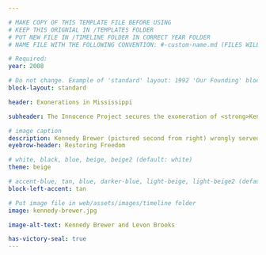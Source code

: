 ```yaml
---

# MAKE COPY OF THIS TEMPLATE FILE BEFORE USING
# KEEP THIS ORIGNIAL IN /TEMPLATES FOLDER
# PUT NEW FILE IN /TIMELINE FOLDER IN CORRECT YEAR FOLDER
# NAME FILE WITH THE FOLLOWING CONVENTION: #-custom-name.md (FILES WILL BE DISPLAYED IN SORTED NUMBER ORDER)

# Required:
year: 2008

# Do not change. Example of 'standard' layout: 1992 'Our Founding' block. 
block-layout: standard

header: Exonerations in Mississippi

subheader: The Innocence Project secures the exoneration of <strong>Kennedy Brewer</strong>, who was sentenced to death based on invalid bite mark comparison evidence. DNA testing identified the actual person who committed the crime, which led to the exonerations of both Mr. Brewer and <strong>Levon Brooks</strong>, the latter of whom had been serving a life sentence for a related murder and was also represented by the Mississippi Innocence Project. 

# image caption
description: Kennedy Brewer (pictured second from right) wrongly served 15 years in prison while Levon Brooks (pictured second from left) was wrongly incarcerated for 16 years, before the two were exonerated.
eyebrow-header: Restoring Freedom

# white, black, blue, beige, beige2 (default: white)
theme: beige

# accent-blue, tan, blue, darker-blue, light-beige, light-beige2 (default: light-beige)
block-left-accent: tan

# Put image file in web/assets/images/timeline folder
image: kennedy-brewer.jpg

image-alt-text: Kennedy Brewer and Levon Brooks

has-victory-seal: true
---
```

